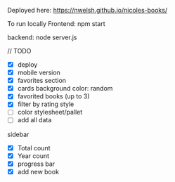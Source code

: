 Deployed here:
https://nwelsh.github.io/nicoles-books/

To run locally
Frontend: npm start

backend: node server.js

// TODO

- [x] deploy
- [x] mobile version
- [x] favorites section
- [x] cards background color: random
- [x] favorited books (up to 3)
- [x] filter by rating style
- [ ] color stylesheet/pallet
- [ ] add all data

sidebar
- [x] Total count
- [x] Year count 
- [x] progress bar 
- [x] add new book
